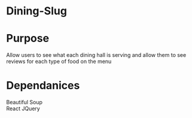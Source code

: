# Dining-Slug
# Purpose
Allow users to see what each dining hall is serving and allow them to see reviews for each type of food on the menu
# Dependanices
Beautiful Soup  
React
JQuery
